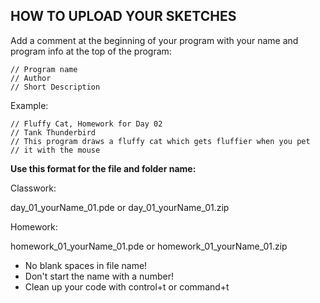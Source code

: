 ## **HOW TO UPLOAD YOUR SKETCHES**

Add a comment at the beginning of your program with your name and program info at the top of the program:

    // Program name 
    // Author
    // Short Description

Example:

    // Fluffy Cat, Homework for Day 02
    // Tank Thunderbird
    // This program draws a fluffy cat which gets fluffier when you pet 
    // it with the mouse

**Use this format for the file and folder name:**

Classwork:

day_01_yourName_01.pde or day_01_yourName_01.zip

Homework:

homework_01_yourName_01.pde or homework_01_yourName_01.zip

- No blank spaces in file name!
- Don't start the name with a number!
- Clean up your code with control+t or command+t